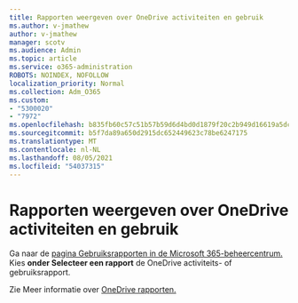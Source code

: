 ```yaml
---
title: Rapporten weergeven over OneDrive activiteiten en gebruik
ms.author: v-jmathew
author: v-jmathew
manager: scotv
ms.audience: Admin
ms.topic: article
ms.service: o365-administration
ROBOTS: NOINDEX, NOFOLLOW
localization_priority: Normal
ms.collection: Adm_O365
ms.custom:
- "5300020"
- "7972"
ms.openlocfilehash: b835fb60c57c51b57b59d6d4bd0d1879f20c2b949d16619a5dcb924d4d66e194
ms.sourcegitcommit: b5f7da89a650d2915dc652449623c78be6247175
ms.translationtype: MT
ms.contentlocale: nl-NL
ms.lasthandoff: 08/05/2021
ms.locfileid: "54037315"
---
```

# <a name="view-reports-on-onedrive-activity-and-usage"></a>Rapporten weergeven over OneDrive activiteiten en gebruik

Ga naar de [pagina Gebruiksrapporten in de Microsoft 365-beheercentrum.](https://admin.microsoft.com/AdminPortal/Home) Kies **onder Selecteer een rapport** de OneDrive activiteits- of gebruiksrapport.

Zie Meer informatie over [OneDrive rapporten.](https://go.microsoft.com/fwlink/?linkid=875239)
